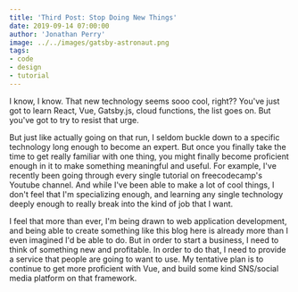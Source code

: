 ```yaml
---
title: 'Third Post: Stop Doing New Things'
date: 2019-09-14 07:00:00
author: 'Jonathan Perry'
image: ../../images/gatsby-astronaut.png
tags:
- code
- design
- tutorial
---
```


I know, I know. That new technology seems sooo cool, right?? You've just got to learn React, Vue, Gatsby.js, cloud functions, the list goes on. But you've got to try to resist that urge.

But just like actually going on that run, I seldom buckle down to a specific technology long enough to 
become an expert. But once you finally take the time to get really familiar with one thing, you might 
finally become proficient enough in it to make something meaningful and useful. For example, I've
recently been going through every single tutorial on freecodecamp's Youtube channel. And while I've
been able to make a lot of cool things, I don't feel that I'm specializing enough, and learning any
single technology deeply enough to really break into the kind of job that I want.

I feel that more than ever, I'm being drawn to web application development, and being able to create
something like this blog here is already more than I even imagined I'd be able to do. But in order
to start a business, I need to think of something new and profitable. In order to do that, I need
to provide a service that people are going to want to use. My tentative plan is to continue to get
more proficient with Vue, and build some kind SNS/social media platform on that framework.